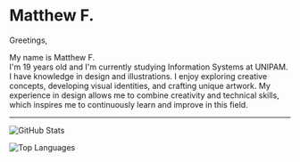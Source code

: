 <h1>Matthew F.</h1>
    <p>Greetings,</p>
    <p>My name is Matthew F. <br>
       I'm 19 years old and I'm currently studying Information Systems at UNIPAM.
       I have knowledge in design and illustrations. 
       I enjoy exploring creative concepts, developing visual identities, 
       and crafting unique artwork. My experience in design allows me to combine 
       creativity and technical skills, which inspires me to continuously learn 
       and improve in this field.
    </p>
    <hr>
    
![GitHub Stats](https://github-readme-stats.vercel.app/api?username=MatthewF1331&show_icons=true&theme=tokyonight&include_all_commits=true)

![Top Languages](https://github-readme-stats.vercel.app/api/top-langs/?username=MatthewF1331&theme=tokyonight&layout=compact)

<!--![Snake animation](https://github.com/Platane/snk/raw/output/github-contribution-grid-snake.svg?username=MatthewF1331)-->





                
